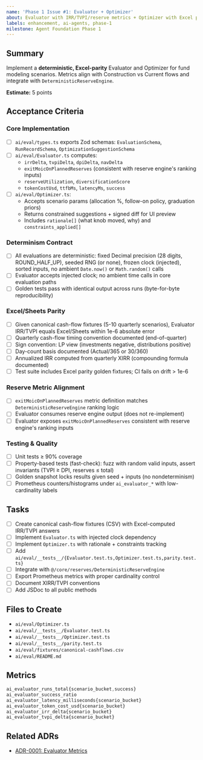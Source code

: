 ```yaml
---
name: 'Phase 1 Issue #1: Evaluator + Optimizer'
about: Evaluator with IRR/TVPI/reserve metrics + Optimizer with Excel parity
labels: enhancement, ai-agents, phase-1
milestone: Agent Foundation Phase 1
---
```


## Summary

Implement a **deterministic, Excel-parity** Evaluator and Optimizer for fund
modeling scenarios. Metrics align with Construction vs Current flows and
integrate with `DeterministicReserveEngine`.

**Estimate:** 5 points

## Acceptance Criteria

### Core Implementation

- [ ] `ai/eval/types.ts` exports Zod schemas: `EvaluationSchema`,
      `RunRecordSchema`, `OptimizationSuggestionSchema`
- [ ] `ai/eval/Evaluator.ts` computes:
  - `irrDelta`, `tvpiDelta`, `dpiDelta`, `navDelta`
  - `exitMoicOnPlannedReserves` (consistent with reserve engine's ranking
    inputs)
  - `reserveUtilization`, `diversificationScore`
  - `tokenCostUsd`, `ttfbMs`, `latencyMs`, `success`
- [ ] `ai/eval/Optimizer.ts`:
  - Accepts scenario params (allocation %, follow-on policy, graduation priors)
  - Returns constrained suggestions + signed diff for UI preview
  - Includes `rationale[]` (what knob moved, why) and `constraints_applied[]`

### Determinism Contract

- [ ] All evaluations are deterministic: fixed Decimal precision (28 digits,
      ROUND_HALF_UP), seeded RNG (or none), frozen clock (injected), sorted
      inputs, no ambient `Date.now()` or `Math.random()` calls
- [ ] Evaluator accepts injected clock; no ambient time calls in core evaluation
      paths
- [ ] Golden tests pass with identical output across runs (byte-for-byte
      reproducibility)

### Excel/Sheets Parity

- [ ] Given canonical cash-flow fixtures (5-10 quarterly scenarios), Evaluator
      IRR/TVPI equals Excel/Sheets within 1e-6 absolute error
- [ ] Quarterly cash-flow timing convention documented (end-of-quarter)
- [ ] Sign convention: LP view (investments negative, distributions positive)
- [ ] Day-count basis documented (Actual/365 or 30/360)
- [ ] Annualized IRR computed from quarterly XIRR (compounding formula
      documented)
- [ ] Test suite includes Excel parity golden fixtures; CI fails on drift > 1e-6

### Reserve Metric Alignment

- [ ] `exitMoicOnPlannedReserves` metric definition matches
      `DeterministicReserveEngine` ranking logic
- [ ] Evaluator consumes reserve engine output (does not re-implement)
- [ ] Evaluator exposes `exitMoicOnPlannedReserves` consistent with reserve
      engine's ranking inputs

### Testing & Quality

- [ ] Unit tests ≥ 90% coverage
- [ ] Property-based tests (fast-check): fuzz with random valid inputs, assert
      invariants (TVPI ≥ DPI, reserves ≤ total)
- [ ] Golden snapshot locks results given seed + inputs (no nondeterminism)
- [ ] Prometheus counters/histograms under `ai_evaluator_*` with low-cardinality
      labels

## Tasks

- [ ] Create canonical cash-flow fixtures (CSV) with Excel-computed IRR/TVPI
      answers
- [ ] Implement `Evaluator.ts` with injected clock dependency
- [ ] Implement `Optimizer.ts` with rationale + constraints tracking
- [ ] Add
      `ai/eval/__tests__/{Evaluator.test.ts,Optimizer.test.ts,parity.test.ts}`
- [ ] Integrate with `@/core/reserves/DeterministicReserveEngine`
- [ ] Export Prometheus metrics with proper cardinality control
- [ ] Document XIRR/TVPI conventions
- [ ] Add JSDoc to all public methods

## Files to Create

- `ai/eval/Optimizer.ts`
- `ai/eval/__tests__/Evaluator.test.ts`
- `ai/eval/__tests__/Optimizer.test.ts`
- `ai/eval/__tests__/parity.test.ts`
- `ai/eval/fixtures/canonical-cashflows.csv`
- `ai/eval/README.md`

## Metrics

```typescript
ai_evaluator_runs_total{scenario_bucket,success}
ai_evaluator_success_ratio
ai_evaluator_latency_milliseconds{scenario_bucket}
ai_evaluator_token_cost_usd{scenario_bucket}
ai_evaluator_irr_delta{scenario_bucket}
ai_evaluator_tvpi_delta{scenario_bucket}
```

## Related ADRs

- [ADR-0001: Evaluator Metrics](../docs/adr/0001-evaluator-metrics.md)
